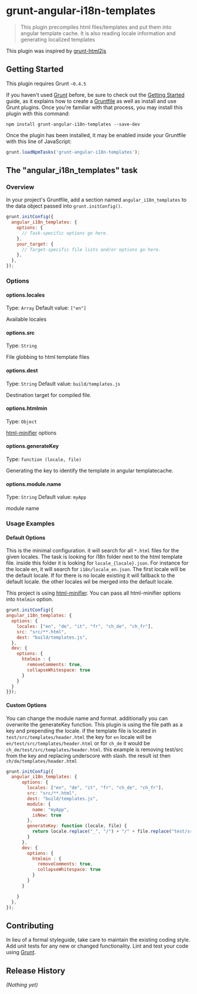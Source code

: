 # grunt-angular-i18n-templates

> This plugin precompiles html files/templates and put them into angular template cache. It is also reading locale information and generating localized templates

This plugin was inspired by [grunt-html2js](https://github.com/karlgoldstein/grunt-html2js)

## Getting Started
This plugin requires Grunt `~0.4.5`

If you haven't used [Grunt](http://gruntjs.com/) before, be sure to check out the [Getting Started](http://gruntjs.com/getting-started) guide, as it explains how to create a [Gruntfile](http://gruntjs.com/sample-gruntfile) as well as install and use Grunt plugins. Once you're familiar with that process, you may install this plugin with this command:

```shell
npm install grunt-angular-i18n-templates --save-dev
```

Once the plugin has been installed, it may be enabled inside your Gruntfile with this line of JavaScript:

```js
grunt.loadNpmTasks('grunt-angular-i18n-templates');
```

## The "angular_i18n_templates" task

### Overview
In your project's Gruntfile, add a section named `angular_i18n_templates` to the data object passed into `grunt.initConfig()`.

```js
grunt.initConfig({
  angular_i18n_templates: {
    options: {
      // Task-specific options go here.
    },
    your_target: {
      // Target-specific file lists and/or options go here.
    },
  },
});
```

### Options

#### options.locales
Type: `Array`
Default value: `["en"]`

Available locales

#### options.src
Type: `String`

File globbing to html template files

#### options.dest
Type: `String`
Default value: `build/templates.js`

Destination target for compiled file.

#### options.htmlmin
Type: `Object`

[html-minifier](https://github.com/kangax/html-minifier) options


#### options.generateKey
Type: `function (locale, file)`

Generating the key to identify the template in angular templatecache.

#### options.module.name
Type: `String`
Default value: `myApp`

module name


### Usage Examples

#### Default Options
This is the minimal configuration. it will search for all `*.html` files for the given locales. The task is looking for i18n folder next to the html template file.
inside this folder it is looking for `locale_{locale}.json`. For instance for the locale en, it will search for `i18n/locale_en.json`.
The first locale will be the default locale. If for there is no locale existing it will fallback to the default locale. the other locales wil be merged into the default locale.

This project is using [html-minifier](https://github.com/kangax/html-minifier). You can pass all html-minifier options into `htmlmin` option.


```js
grunt.initConfig({
angular_i18n_templates: {
  options: {
    locales: ["en", "de", "it", "fr", "ch_de", "ch_fr"],
    src: "src/**.html",
    dest: "build/templates.js",
  },
  dev: {
    options: {
      htmlmin : {
        removeComments: true,
        collapseWhitespace: true
      }
    }
  }
}});
```

#### Custom Options
You can change the module name and format. additionally you can overwrite the generateKey function.
This plugin is using the file path as a key and prepending the locale. if the template file is located in `test/src/templates/header.html` the key
for `en` locale will be `en/test/src/templates/header.html` or for `ch_de` it would be `ch_de/test/src/templates/header.html`. this example
is removing test/src from the key and replacing underscore with slash. the result ist then `ch/de/templates/header.html`

```js
grunt.initConfig({
  angular_i18n_templates: {
      options: {
        locales: ["en", "de", "it", "fr", "ch_de", "ch_fr"],
        src: "src/**.html",
        dest: "build/templates.js",
        module: {
          name: "myApp",
          isNew: true
        },
        generateKey: function (locale, file) {
          return locale.replace("_", "/") + "/" + file.replace("test/src/", "");
        }
      },
      dev: {
        options: {
          htmlmin : {
            removeComments: true,
            collapseWhitespace: true
          }
        }
      }

    }
  },
});
```

## Contributing
In lieu of a formal styleguide, take care to maintain the existing coding style. Add unit tests for any new or changed functionality. Lint and test your code using [Grunt](http://gruntjs.com/).

## Release History
_(Nothing yet)_
